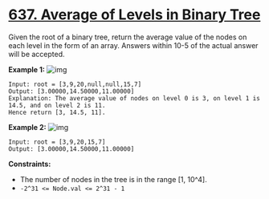 # [637. Average of Levels in Binary Tree](https://leetcode.com/problems/average-of-levels-in-binary-tree/)

Given the root of a binary tree, return the average value of the nodes on each level in the form of an array. Answers within 10-5 of the actual answer will be accepted.
 

**Example 1:**
![img](https://assets.leetcode.com/uploads/2021/03/09/avg1-tree.jpg)
```
Input: root = [3,9,20,null,null,15,7]
Output: [3.00000,14.50000,11.00000]
Explanation: The average value of nodes on level 0 is 3, on level 1 is 14.5, and on level 2 is 11.
Hence return [3, 14.5, 11].
```
**Example 2:**
![img](https://assets.leetcode.com/uploads/2021/03/09/avg2-tree.jpg)
```
Input: root = [3,9,20,15,7]
Output: [3.00000,14.50000,11.00000]
```

**Constraints:**

- The number of nodes in the tree is in the range [1, 10^4].
- `-2^31 <= Node.val <= 2^31 - 1`